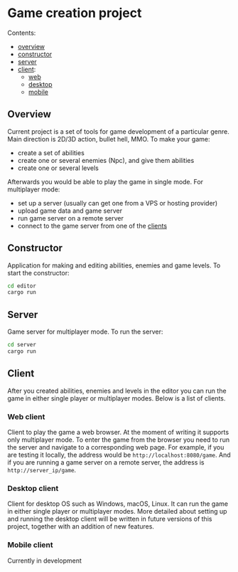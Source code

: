 # Game creation project

Contents:
- [overview](#overview)
- [constructor](#constructor)
- [server](#server)
- [client](#client):
  - [web](#web-client)
  - [desktop](#desktop-client)
  - [mobile](#mobile-client)


## Overview

Current project is a set of tools for game development of
a particular genre. Main direction is 2D/3D action, bullet hell, MMO.
To make your game:
- create a set of abilities
- create one or several enemies (Npc), and give them abilities
- create one or several levels

Afterwards you would be able to play the game in single mode.
For multiplayer mode:
- set up a server (usually can get one from a VPS or hosting provider)
- upload game data and game server
- run game server on a remote server
- connect to the game server from one of the [clients](#client)


## Constructor

Application for making and editing abilities, enemies and game levels.
To start the constructor:
```bash
cd editor
cargo run
```


## Server

Game server for multiplayer mode. To run the server:
```bash
cd server
cargo run
```


## Client

After you created abilities, enemies and levels in the editor you can
run the game in either single player or multiplayer modes.
Below is a list of clients.


### Web client

Client to play the game a web browser. At the moment of writing it supports only
multiplayer mode. To enter the game from the browser you need to run the server
and navigate to a corresponding web page. For example, if you are testing it locally,
the address would be `http://localhost:8080/game`. And if you are running
a game server on a remote server, the address is `http://server_ip/game`.


### Desktop client

Client for desktop OS such as Windows, macOS, Linux. It can run the game
in either single player or multiplayer modes. More detailed about setting
up and running the desktop client will be written in future versions of
this project, together with an addition of new features.


### Mobile client

Currently in development
